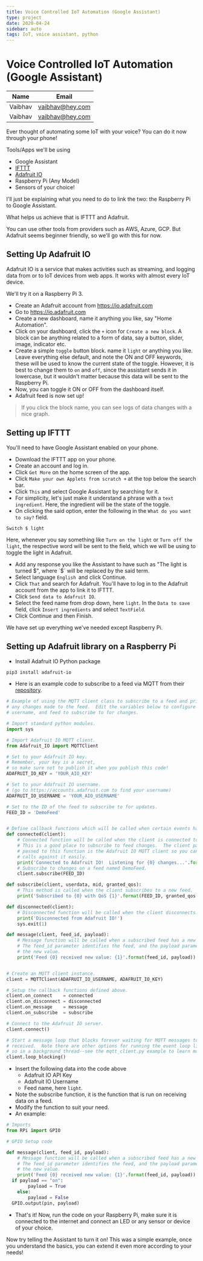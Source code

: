 ```yaml
---
title: Voice Controlled IoT Automation (Google Assistant)
type: project
date: 2020-04-24
sidebar: auto
tags: IoT, voice assistant, python
---
```


# Voice Controlled IoT Automation (Google Assistant)

| Name   | Email  |
|--------|--------|
| Vaibhav | vaibhav@hey.com |
| Vaibhav | vaibhav@hey.com |

Ever thought of automating some IoT with your voice?
You can do it now through your phone!

<!-- more -->

Tools/Apps we'll be using

- Google Assistant
- [IFTTT](https://ifttt.com/)
- [Adafruit IO](https://io.adafruit.com/)
- Raspberry Pi (Any Model)
- Sensors of your choice!

I'll just be explaining what you need to do to link the two: the Raspberry Pi to Google Assistant.

What helps us achieve that is IFTTT and Adafruit.

You can use other tools from providers such as AWS, Azure, GCP.
But Adafruit seems beginner friendly, so we'll go with this for now.

## Setting Up Adafruit IO

Adafruit IO is a service that makes activities such as streaming, and logging data from or to IoT devices from web apps.
It works with almost every IoT device.

We'll try it on a Raspberry Pi 3.

- Create an Adafruit account from https://io.adafruit.com
- Go to https://io.adafruit.com
- Create a new dashboard, name it anything you like, say "Home Automation".
- Click on your dashboard, click the `+` icon for `Create a new block`.
  A block can be anything related to a form of data, say a button, slider, image, indicator etc.
- Create a simple `toggle` button block. name it `light` or anything you like. 
  Leave everything else default, and note the ON and OFF keywords, these will be used to know the current state of the toggle. 
  However, it is best to change them to `on` and `off`, since the assistant sends it in lowercase, but it wouldn't matter because this data will be sent to the Raspberry Pi.
- Now, you can toggle it ON or OFF from the dashboard itself.
- Adafruit feed is now set up!

> If you click the block name, you can see logs of data changes with a nice graph.



## Setting up IFTTT

You'll need to have Google Assistant enabled on your phone.

- Download the IFTTT app on your phone.
- Create an account and log in.
- Click `Get More` on the home screen of the app.
- Click `Make your own Applets from scratch +` at the top below the search bar.
- Click `This` and select Google Assistant by searching for it.
- For simplicity, let's just make it understand a phrase with a `text ingredient`.
  Here, the ingredient will be the state of the toggle.
- On clicking the said option, enter the following in the `What do you want to say?` field.
```
Switch $ light
```
  Here, whenever you say something like `Turn on the light` or `Turn off the light`, the respective word will be sent to the field, which we will be using to toggle the light in Adafruit.
- Add any response you like the Assistant to have such as "The light is turned $", where `$` will be replaced by the said term.
- Select language `English `and click Continue.
- Click `That` and search for Adafruit. 
  You'll have to log in to the Adafruit account from the app to link it to IFTTT.
- Click `Send data to Adafruit IO`.
- Select the feed name from drop down, here `light`.
  In the `Data to save` field, click `Insert ingredients` and select `TextField`.
- Click Continue and then Finish.


We have set up everything we've needed except Raspberry Pi.


## Setting up Adafruit library on a Raspberry Pi

- Install Adafruit IO Python package

```bash
pip3 install adafruit-io
```
- Here is an example code to subscribe to a feed via MQTT from their [repository](https://github.com/adafruit/Adafruit_IO_Python).
```python
# Example of using the MQTT client class to subscribe to a feed and print out
# any changes made to the feed.  Edit the variables below to configure the key,
# username, and feed to subscribe to for changes.

# Import standard python modules.
import sys

# Import Adafruit IO MQTT client.
from Adafruit_IO import MQTTClient

# Set to your Adafruit IO key.
# Remember, your key is a secret,
# so make sure not to publish it when you publish this code!
ADAFRUIT_IO_KEY = 'YOUR_AIO_KEY'

# Set to your Adafruit IO username.
# (go to https://accounts.adafruit.com to find your username)
ADAFRUIT_IO_USERNAME = 'YOUR_AIO_USERNAME'

# Set to the ID of the feed to subscribe to for updates.
FEED_ID = 'DemoFeed'


# Define callback functions which will be called when certain events happen.
def connected(client):
    # Connected function will be called when the client is connected to Adafruit IO.
    # This is a good place to subscribe to feed changes.  The client parameter
    # passed to this function is the Adafruit IO MQTT client so you can make
    # calls against it easily.
    print('Connected to Adafruit IO!  Listening for {0} changes...'.format(FEED_ID))
    # Subscribe to changes on a feed named DemoFeed.
    client.subscribe(FEED_ID)

def subscribe(client, userdata, mid, granted_qos):
    # This method is called when the client subscribes to a new feed.
    print('Subscribed to {0} with QoS {1}'.format(FEED_ID, granted_qos[0]))

def disconnected(client):
    # Disconnected function will be called when the client disconnects.
    print('Disconnected from Adafruit IO!')
    sys.exit(1)

def message(client, feed_id, payload):
    # Message function will be called when a subscribed feed has a new value.
    # The feed_id parameter identifies the feed, and the payload parameter has
    # the new value.
    print('Feed {0} received new value: {1}'.format(feed_id, payload))


# Create an MQTT client instance.
client = MQTTClient(ADAFRUIT_IO_USERNAME, ADAFRUIT_IO_KEY)

# Setup the callback functions defined above.
client.on_connect    = connected
client.on_disconnect = disconnected
client.on_message    = message
client.on_subscribe  = subscribe

# Connect to the Adafruit IO server.
client.connect()

# Start a message loop that blocks forever waiting for MQTT messages to be
# received.  Note there are other options for running the event loop like doing
# so in a background thread--see the mqtt_client.py example to learn more.
client.loop_blocking()
```

- Insert the following data into the code above
  - Adafruit IO API Key
  - Adafruit IO Username
  - Feed name, here `light`.
- Note the subscribe function, it is the function that is run on receiving data on a feed.
- Modify the function to suit your need.
- An example:

```python
# Imports
from RPi import GPIO

# GPIO Setup code

def message(client, feed_id, payload):
    # Message function will be called when a subscribed feed has a new value.
    # The feed_id parameter identifies the feed, and the payload parameter has
    # the new value.
    print('Feed {0} received new value: {1}'.format(feed_id, payload))
  if payload == "on":
        payload = True
    else:
        payload = False
  GPIO.output(pin, payload)
```
- That's it! Now, run the code on your Raspberry Pi, make sure it is connected to the internet and connect an LED or any sensor or device of your choice.



Now try telling the Assistant to turn it on! This was a simple example, once you understand the basics, you can extend it even more according to your needs!




